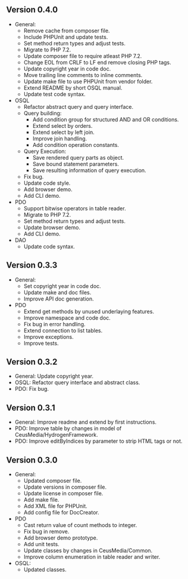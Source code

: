 ## Version 0.4.0
- General:
	- Remove cache from composer file.
	- Include PHPUnit and update tests.
	- Set method return types and adjust tests.
	- Migrate to PHP 7.2.
	- Update composer file to require atleast PHP 7.2.
	- Change EOL from CRLF to LF end remove closing PHP tags.
	- Update copyright year in code doc.
	- Move trailing line comments to inline comments.
	- Update make file to use PHPUnit from vendor folder.
	- Extend README by short OSQL manual.
	- Update test code syntax.
- OSQL
	- Refactor abstract query and query interface.
	- Query building:
		- Add condition group for structured AND and OR conditions.
		- Extend select by orders.
		- Extend select by left join.
		- Improve join handling.
		- Add condition operation constants.
	- Query Execution:
		- Save rendered query parts as object.
		- Save bound statement parameters.
		- Save resulting information of query execution.
	- Fix bug.
	- Update code style.
	- Add browser demo.
	- Add CLI demo.
- PDO
	- Support bitwise operators in table reader.
	- Migrate to PHP 7.2.
	- Set method return types and adjust tests.
	- Update  browser demo.
	- Add  CLI demo.
- DAO
 	- Update code syntax.

## Version 0.3.3
- General:
	- Set copyright year in code doc.
	- Update make and doc files.
	- Improve API doc generation.
- PDO
	- Extend get methods by unused underlaying features.
	- Improve namespace and code doc.
	- Fix bug in error handling.
	- Extend connection to list tables.
	- Improve exceptions.
	- Improve tests.

## Version 0.3.2
- General: Update copyright year.
- OSQL: Refactor query interface and abstract class.
- PDO: Fix bug.

## Version 0.3.1
- General: Improve readme and extend by first instructions.
- PDO: Improve table by changes in model of CeusMedia/HydrogenFramework.
- PDO: Improve editByIndices by parameter to strip HTML tags or not.

## Version 0.3.0
- General:
	- Updated composer file.
	- Update versions in composer file.
	- Update license in composer file.
	- Add make file.
	- Add XML file for PHPUnit.
	- Add config file for DocCreator.
- PDO
	- Cast return value of count methods to integer.
	- Fix bug in remove.
	- Add browser demo prototype.
	- Add unit tests.
	- Update classes by changes in CeusMedia/Common.
	- Improve column enumeration in table reader and writer.
- OSQL:
	- Updated classes.
